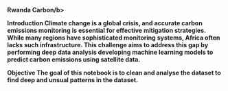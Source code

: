<b>Rwanda Carbon/b>

<b>Introduction</b>
Climate change is a global crisis, and accurate carbon emissions monitoring is essential for effective mitigation strategies. While many regions have sophisticated monitoring systems, Africa often lacks such infrastructure. This challenge aims to address this gap by performing deep data analysis developing machine learning models to predict carbon emissions using satellite data.

<b>Objective</b>
The goal of this notebook is to clean and analyse the dataset to find deep and unsual patterns in the dataset.
